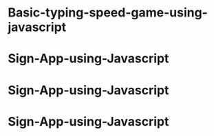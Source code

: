 # Basic-typing-speed-game-using-javascript
# Sign-App-using-Javascript
# Sign-App-using-Javascript
# Sign-App-using-Javascript
